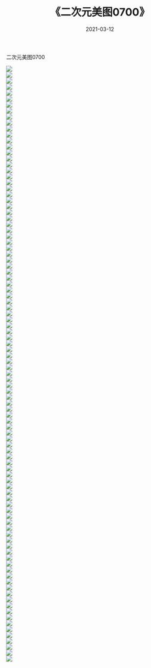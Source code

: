 ﻿---
layout: post
title:  《二次元美图0700》
date:   2021-03-12
img: http://imgx.orgx.ga/二次元/2021/二次元美图0700/000.jpg
categories: [美女, 清纯, 唯美]
---

二次元美图0700

 ![](http://imgx.orgx.ga/二次元/2021/二次元美图0700/001.png) <br>![](http://imgx.orgx.ga/二次元/2021/二次元美图0700/002.png) <br>![](http://imgx.orgx.ga/二次元/2021/二次元美图0700/003.png) <br>![](http://imgx.orgx.ga/二次元/2021/二次元美图0700/004.png) <br>![](http://imgx.orgx.ga/二次元/2021/二次元美图0700/005.png) <br>![](http://imgx.orgx.ga/二次元/2021/二次元美图0700/006.png) <br>![](http://imgx.orgx.ga/二次元/2021/二次元美图0700/007.png) <br>![](http://imgx.orgx.ga/二次元/2021/二次元美图0700/008.png) <br>![](http://imgx.orgx.ga/二次元/2021/二次元美图0700/009.png) <br>![](http://imgx.orgx.ga/二次元/2021/二次元美图0700/010.png) <br>![](http://imgx.orgx.ga/二次元/2021/二次元美图0700/011.png) <br>![](http://imgx.orgx.ga/二次元/2021/二次元美图0700/012.png) <br>![](http://imgx.orgx.ga/二次元/2021/二次元美图0700/013.png) <br>![](http://imgx.orgx.ga/二次元/2021/二次元美图0700/014.png) <br>![](http://imgx.orgx.ga/二次元/2021/二次元美图0700/015.png) <br>![](http://imgx.orgx.ga/二次元/2021/二次元美图0700/016.png) <br>![](http://imgx.orgx.ga/二次元/2021/二次元美图0700/017.png) <br>![](http://imgx.orgx.ga/二次元/2021/二次元美图0700/018.png) <br>![](http://imgx.orgx.ga/二次元/2021/二次元美图0700/019.png) <br>![](http://imgx.orgx.ga/二次元/2021/二次元美图0700/020.png) <br>![](http://imgx.orgx.ga/二次元/2021/二次元美图0700/021.png) <br>![](http://imgx.orgx.ga/二次元/2021/二次元美图0700/022.png) <br>![](http://imgx.orgx.ga/二次元/2021/二次元美图0700/023.png) <br>![](http://imgx.orgx.ga/二次元/2021/二次元美图0700/024.png) <br>![](http://imgx.orgx.ga/二次元/2021/二次元美图0700/025.png) <br>![](http://imgx.orgx.ga/二次元/2021/二次元美图0700/026.png) <br>![](http://imgx.orgx.ga/二次元/2021/二次元美图0700/027.png) <br>![](http://imgx.orgx.ga/二次元/2021/二次元美图0700/028.png) <br>![](http://imgx.orgx.ga/二次元/2021/二次元美图0700/029.png) <br>![](http://imgx.orgx.ga/二次元/2021/二次元美图0700/030.png) <br>![](http://imgx.orgx.ga/二次元/2021/二次元美图0700/031.png) <br>![](http://imgx.orgx.ga/二次元/2021/二次元美图0700/032.png) <br>![](http://imgx.orgx.ga/二次元/2021/二次元美图0700/033.png) <br>![](http://imgx.orgx.ga/二次元/2021/二次元美图0700/034.png) <br>![](http://imgx.orgx.ga/二次元/2021/二次元美图0700/035.png) <br>![](http://imgx.orgx.ga/二次元/2021/二次元美图0700/036.png) <br>![](http://imgx.orgx.ga/二次元/2021/二次元美图0700/037.png) <br>![](http://imgx.orgx.ga/二次元/2021/二次元美图0700/038.png) <br>![](http://imgx.orgx.ga/二次元/2021/二次元美图0700/039.png) <br>![](http://imgx.orgx.ga/二次元/2021/二次元美图0700/040.png) <br>![](http://imgx.orgx.ga/二次元/2021/二次元美图0700/041.png) <br>![](http://imgx.orgx.ga/二次元/2021/二次元美图0700/042.png) <br>![](http://imgx.orgx.ga/二次元/2021/二次元美图0700/043.png) <br>![](http://imgx.orgx.ga/二次元/2021/二次元美图0700/044.png) <br>![](http://imgx.orgx.ga/二次元/2021/二次元美图0700/045.png) <br>![](http://imgx.orgx.ga/二次元/2021/二次元美图0700/046.png) <br>![](http://imgx.orgx.ga/二次元/2021/二次元美图0700/047.png) <br>![](http://imgx.orgx.ga/二次元/2021/二次元美图0700/048.png) <br>![](http://imgx.orgx.ga/二次元/2021/二次元美图0700/049.png) <br>![](http://imgx.orgx.ga/二次元/2021/二次元美图0700/050.png) <br>![](http://imgx.orgx.ga/二次元/2021/二次元美图0700/051.png) <br>![](http://imgx.orgx.ga/二次元/2021/二次元美图0700/052.png) <br>![](http://imgx.orgx.ga/二次元/2021/二次元美图0700/053.png) <br>![](http://imgx.orgx.ga/二次元/2021/二次元美图0700/054.png) <br>![](http://imgx.orgx.ga/二次元/2021/二次元美图0700/055.png) <br>![](http://imgx.orgx.ga/二次元/2021/二次元美图0700/056.png) <br>![](http://imgx.orgx.ga/二次元/2021/二次元美图0700/057.png) <br>![](http://imgx.orgx.ga/二次元/2021/二次元美图0700/058.png) <br>![](http://imgx.orgx.ga/二次元/2021/二次元美图0700/059.png) <br>![](http://imgx.orgx.ga/二次元/2021/二次元美图0700/060.png) <br>![](http://imgx.orgx.ga/二次元/2021/二次元美图0700/061.png) <br>![](http://imgx.orgx.ga/二次元/2021/二次元美图0700/062.png) <br>![](http://imgx.orgx.ga/二次元/2021/二次元美图0700/063.png) <br>![](http://imgx.orgx.ga/二次元/2021/二次元美图0700/064.png) <br>![](http://imgx.orgx.ga/二次元/2021/二次元美图0700/065.png) <br>![](http://imgx.orgx.ga/二次元/2021/二次元美图0700/066.png) <br>![](http://imgx.orgx.ga/二次元/2021/二次元美图0700/067.png) <br>![](http://imgx.orgx.ga/二次元/2021/二次元美图0700/068.png) <br>![](http://imgx.orgx.ga/二次元/2021/二次元美图0700/069.png) <br>![](http://imgx.orgx.ga/二次元/2021/二次元美图0700/070.png) <br>![](http://imgx.orgx.ga/二次元/2021/二次元美图0700/071.png) <br>![](http://imgx.orgx.ga/二次元/2021/二次元美图0700/072.png) <br>![](http://imgx.orgx.ga/二次元/2021/二次元美图0700/073.png) <br>![](http://imgx.orgx.ga/二次元/2021/二次元美图0700/074.png) <br>![](http://imgx.orgx.ga/二次元/2021/二次元美图0700/075.png) <br>![](http://imgx.orgx.ga/二次元/2021/二次元美图0700/076.png) <br>![](http://imgx.orgx.ga/二次元/2021/二次元美图0700/077.png) <br>![](http://imgx.orgx.ga/二次元/2021/二次元美图0700/078.png) <br>![](http://imgx.orgx.ga/二次元/2021/二次元美图0700/079.png) <br>![](http://imgx.orgx.ga/二次元/2021/二次元美图0700/080.png) <br>![](http://imgx.orgx.ga/二次元/2021/二次元美图0700/081.png) <br>![](http://imgx.orgx.ga/二次元/2021/二次元美图0700/082.png) <br>![](http://imgx.orgx.ga/二次元/2021/二次元美图0700/083.png) <br>![](http://imgx.orgx.ga/二次元/2021/二次元美图0700/084.png) <br>![](http://imgx.orgx.ga/二次元/2021/二次元美图0700/085.png) <br>![](http://imgx.orgx.ga/二次元/2021/二次元美图0700/086.png) <br>![](http://imgx.orgx.ga/二次元/2021/二次元美图0700/087.png) <br>![](http://imgx.orgx.ga/二次元/2021/二次元美图0700/088.png) <br>![](http://imgx.orgx.ga/二次元/2021/二次元美图0700/089.png) <br>![](http://imgx.orgx.ga/二次元/2021/二次元美图0700/090.png) <br>![](http://imgx.orgx.ga/二次元/2021/二次元美图0700/091.png) <br>![](http://imgx.orgx.ga/二次元/2021/二次元美图0700/092.png) <br>![](http://imgx.orgx.ga/二次元/2021/二次元美图0700/093.png) <br>![](http://imgx.orgx.ga/二次元/2021/二次元美图0700/094.png) <br>![](http://imgx.orgx.ga/二次元/2021/二次元美图0700/095.png) <br>![](http://imgx.orgx.ga/二次元/2021/二次元美图0700/096.png) <br>![](http://imgx.orgx.ga/二次元/2021/二次元美图0700/097.png) <br>![](http://imgx.orgx.ga/二次元/2021/二次元美图0700/098.png) <br>![](http://imgx.orgx.ga/二次元/2021/二次元美图0700/099.png) <br>![](http://imgx.orgx.ga/二次元/2021/二次元美图0700/100.png) <br>